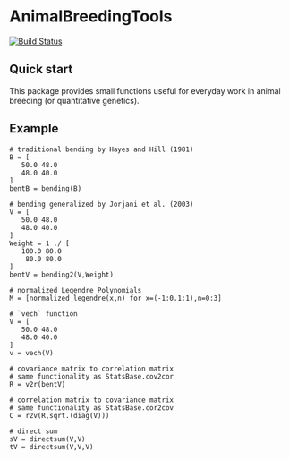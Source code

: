 # AnimalBreedingTools

[![Build Status](https://travis-ci.org/masuday/AnimalBreedingTools.jl.svg?branch=master)](https://travis-ci.org/masuday/AnimalBreedingTools.jl)

## Quick start

This package provides small functions useful for everyday work in animal breeding (or quantitative genetics).

## Example

```
# traditional bending by Hayes and Hill (1981)
B = [
   50.0 48.0
   48.0 40.0
]
bentB = bending(B)

# bending generalized by Jorjani et al. (2003)
V = [
   50.0 48.0
   48.0 40.0
]
Weight = 1 ./ [
   100.0 80.0
    80.0 80.0
]
bentV = bending2(V,Weight)

# normalized Legendre Polynomials
M = [normalized_legendre(x,n) for x=(-1:0.1:1),n=0:3]

# `vech` function
V = [
   50.0 48.0
   48.0 40.0
]
v = vech(V)

# covariance matrix to correlation matrix
# same functionality as StatsBase.cov2cor
R = v2r(bentV)

# correlation matrix to covariance matrix
# same functionality as StatsBase.cor2cov
C = r2v(R,sqrt.(diag(V)))

# direct sum
sV = directsum(V,V)
tV = directsum(V,V,V)
```
